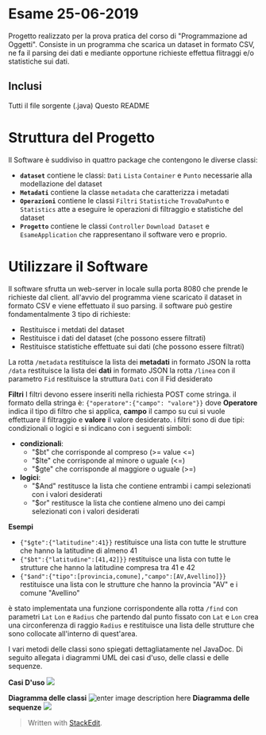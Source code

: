 ﻿# Esame 25-06-2019 
Progetto realizzato per la prova pratica del corso di "Programmazione ad Oggetti". Consiste in un programma che scarica un dataset in formato CSV, ne fa il parsing dei dati e mediante opportune richieste effettua flitraggi e/o statistiche sui dati. 

## Inclusi
Tutti il file sorgente (.java)
Questo README

# Struttura del Progetto
Il Software è suddiviso in quattro package che contengono le diverse classi:

 - **`dataset`** contiene le classi: `Dati` `Lista` `Container` e `Punto` necessarie alla modellazione del dataset 
 - **`Metadati`** contiene la classe `metadata` che caratterizza i metadati
 - **`Operazioni`** contiene le classi `Filtri` `Statistiche` `TrovaDaPunto` e `Statistics` atte a eseguire le operazioni di filtraggio e statistiche del dataset
 - **`Progetto`** contiene le classi `Controller` `Download Dataset` e `EsameApplication` che rappresentano il software vero e proprio.

# Utilizzare il Software
Il software sfrutta un web-server in locale sulla porta 8080 che prende le richieste dal client. all'avvio del programma viene scaricato il dataset in formato CSV e viene effettuato il suo parsing.
il software può gestire fondamentalmente 3 tipo di richieste:

 - Restituisce i metdati del dataset
 - Restituisce i dati del dataset (che possono essere filtrati)
 - Restituisce statistiche effettuate sui dati (che possono essere filtrati) 
 
 La rotta `/metadata`  restituisce la lista dei **metadati**  in formato JSON 
 la rotta `/data` restituisce la lista dei **dati** in formato JSON
 la rotta `/linea` con il parametro `Fid` restituisce la struttura `Dati` con il Fid desiderato
 
 **Filtri**
I filtri devono essere inseriti nella richiesta POST come stringa.
il formato della stringa è:
`{"operatore":{"campo": "valore"}}`
dove **Operatore** indica il tipo di filtro che si applica, **campo** il campo su cui si vuole effettuare il filtraggio e  **valore** il valore desiderato.
 i filtri sono di due tipi: condizionali o logici e si indicano con i seguenti simboli:
 
 - **condizionali**:
   - "$bt" che corrisponde al compreso (>= value <=)
   - "$lte" che corrisponde al minore o uguale (<=)
   - "$gte" che corrisponde al maggiore o uguale (>=)
 - **logici**:
    - "$And" restitusce la lista che contiene entrambi i campi selezionati con i valori desiderati
    -  "$or" restitusce la lista che contiene almeno uno dei campi selezionati con i valori desiderati  

**Esempi**
 - `{"$gte":{"latitudine":41}}` restituisce una lista con tutte le strutture che hanno la latitudine di almeno 41
 - `{"$bt":{"latitudine":[41,42]}}` restituisce una lista con tutte le strutture che hanno la latitudine compresa tra 41 e 42
 - `{"$and":{"tipo":[provincia,comune],"campo":[AV,Avellino]}}` restituisce una lista con le strutture che hanno la provincia "AV" e i comune "Avellino"

è stato implementata una funzione corrispondente alla rotta `/find` con parametri `Lat` `Lon` e `Radius` che partendo dal punto fissato con `Lat` e `Lon` crea una circonferenza di raggio `Radius` e restituisce una lista delle strutture che sono collocate all'interno di quest'area.
 
I vari metodi delle classi sono spiegati dettagliatamente nel JavaDoc. Di seguito allegata i diagrammi UML dei casi d'uso, delle classi e delle sequenze.

**Casi D'uso**
![
](https://lh3.googleusercontent.com/pSDfcqCuc2Z2H0iiQM1yRsYGMoLYF3LlDlo3pl1wErKGlkb9K8SC-kQiSq3i2eNsQ1SlHqggTAkN "d")

 
**Diagramma delle classi**
![enter image description here](https://lh3.googleusercontent.com/ShF5LJl2tAx_wl7vHN_uhMmfYnK4gJC0pYmWoxqnSO5kD-sX_MtOn-6hdBST3v_xlIaUaDhas3Xh=s15520)
**Diagramma delle sequenze**
![
](https://lh3.googleusercontent.com/Dkffv5bBHkDT0zZUe6I6TOfu6UpiwJnMnV94nX0DXzuW6cyzvV2BMHcPjumUd0kKGvEesZbo8tCp=s10000) 

> Written with [StackEdit](https://stackedit.io/).
